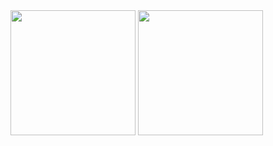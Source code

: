 <a>
  <img height=200 align="center" src="https://github-readme-stats.vercel.app/api?username=dvhsh&theme=material-palenight" />
</a>
<a>
  <img height=200 align="center" src="https://github-readme-stats.vercel.app/api/top-langs?username=dvhsh&theme=material-palenight&layout=compact&langs_count=8&card_width=320" />
</a>
